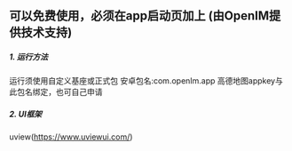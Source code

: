 
## 可以免费使用，必须在app启动页加上 (由OpenIM提供技术支持)

##### 1. 运行方法
运行须使用自定义基座或正式包
安卓包名:com.openIm.app
高德地图appkey与此包名绑定，也可自己申请
##### 2. UI框架
uview(https://www.uviewui.com/)